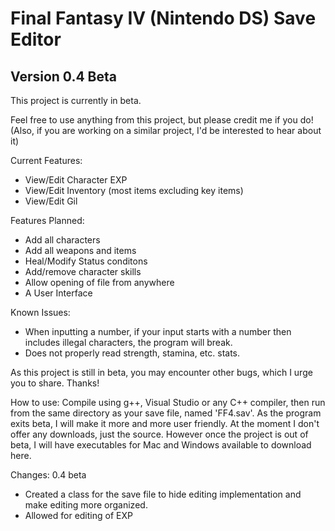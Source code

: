 # Final Fantasy IV (Nintendo DS) Save Editor
## Version 0.4 Beta

This project is currently in beta.

Feel free to use anything from this project, but please credit me if you do!
(Also, if you are working on a similar project, I'd be interested to hear about it)

Current Features:
- View/Edit Character EXP
- View/Edit Inventory (most items excluding key items)
- View/Edit Gil

Features Planned:
- Add all characters
- Add all weapons and items
- Heal/Modify Status conditons
- Add/remove character skills
- Allow opening of file from anywhere
- A User Interface

Known Issues:
- When inputting a number, if your input starts with a number then includes illegal characters, the program will break.
- Does not properly read strength, stamina, etc. stats.

As this project is still in beta, you may encounter other bugs, which I urge you to share. Thanks!

How to use:
Compile using g++, Visual Studio or any C++ compiler, then run from the same directory as your save file, named 'FF4.sav'. As the program exits beta, I will make it more and more user friendly. 
At the moment I don't offer any downloads, just the source. However once the project is out of beta, I will have executables for Mac and Windows available to download here.

Changes:
0.4 beta
- Created a class for the save file to hide editing implementation and make editing more organized.
- Allowed for editing of EXP